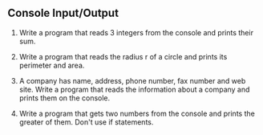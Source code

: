 ## Console Input/Output

1. Write a program that reads 3 integers from the console and prints their sum.

2. Write a program that reads the radius r of a circle and prints its perimeter and area.

3. A company has name, address, phone number, fax number and web site. Write a program that reads the information about a company and prints them on the console.

4. Write a program that gets two numbers from the console and prints the greater of them. Don't use if statements.